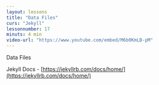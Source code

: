 ```yaml
---
layout: lessons
title: "Data Files"
curs: "Jekyll"
lessonnumber: 17
minuts: 4 min
video-url: "https://www.youtube.com/embed/M6b0KmLB-pM"
---
```


Data Files

Jekyll Docs - [https://jekyllrb.com/docs/home/](https://jekyllrb.com/docs/home/)

